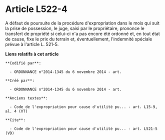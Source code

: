 # Article L522-4

A défaut de poursuite de la procédure d'expropriation dans le mois qui suit la prise de possession, le juge, saisi par le
propriétaire, prononce le transfert de propriété si celui-ci n'a pas encore été ordonné et, en tout état de cause, fixe le
prix du terrain et, éventuellement, l'indemnité spéciale prévue à l'article L. 521-5.

**Liens relatifs à cet article**

	**Codifié par**:

	  - ORDONNANCE n°2014-1345 du 6 novembre 2014 - art.

	**Créé par**:

	  - ORDONNANCE n°2014-1345 du 6 novembre 2014 - art.

	**Anciens textes**:

	  - Code de l'expropriation pour cause d'utilité pu... - art. L15-9, al. 4 (VT)

	**Cite**:

	  - Code de l'expropriation pour cause d'utilité pu... - art. L521-5 (VD)
